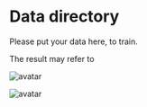 # Data directory

Please put your data here, to train.

The result may refer to

![avatar](https://graph.baidu.com/resource/12132183ef94ad475317001590756947.jpg)



![avatar](https://graph.baidu.com/resource/121056359623d01eb719501590757109.jpg)
